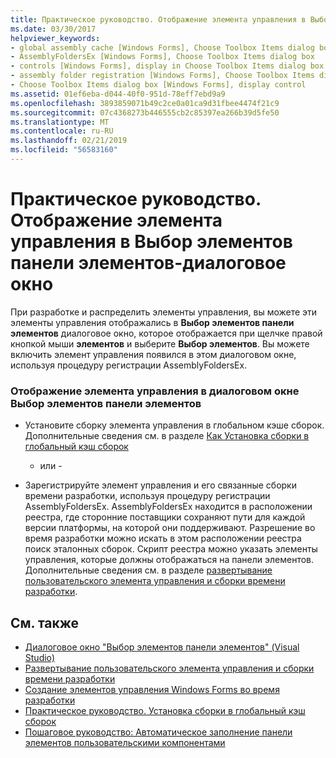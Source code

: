 ```yaml
---
title: Практическое руководство. Отображение элемента управления в Выбор элементов панели элементов-диалоговое окно
ms.date: 03/30/2017
helpviewer_keywords:
- global assembly cache [Windows Forms], Choose Toolbox Items dialog box
- AssemblyFoldersEx [Windows Forms], Choose Toolbox Items dialog box
- controls [Windows Forms], display in Choose Toolbox Items dialog box
- assembly folder registration [Windows Forms], Choose Toolbox Items dialog box
- Choose Toolbox Items dialog box [Windows Forms], display control
ms.assetid: 01ef6eba-d044-40f0-951d-78eff7ebd9a9
ms.openlocfilehash: 3893859071b49c2ce0a01ca9d31fbee4474f21c9
ms.sourcegitcommit: 07c4368273b446555cb2c85397ea266b39d5fe50
ms.translationtype: MT
ms.contentlocale: ru-RU
ms.lasthandoff: 02/21/2019
ms.locfileid: "56583160"
---
```

# <a name="how-to-display-a-control-in-the-choose-toolbox-items-dialog-box"></a>Практическое руководство. Отображение элемента управления в Выбор элементов панели элементов-диалоговое окно
При разработке и распределить элементы управления, вы можете эти элементы управления отображались в **Выбор элементов панели элементов** диалоговое окно, которое отображается при щелчке правой кнопкой мыши **элементов** и выберите  **Выбор элементов**. Вы можете включить элемент управления появился в этом диалоговом окне, используя процедуру регистрации AssemblyFoldersEx.  
  
### <a name="to-display-your-control-in-the-choose-toolbox-items-dialog-box"></a>Отображение элемента управления в диалоговом окне Выбор элементов панели элементов  
  
-   Установите сборку элемента управления в глобальном кэше сборок. Дополнительные сведения см. в разделе [Как Установка сборки в глобальный кэш сборок](../../../../docs/framework/app-domains/how-to-install-an-assembly-into-the-gac.md)  
  
     - или -  
  
-   Зарегистрируйте элемент управления и его связанные сборки времени разработки, используя процедуру регистрации AssemblyFoldersEx. AssemblyFoldersEx находится в расположении реестра, где сторонние поставщики сохраняют пути для каждой версии платформы, на которой они поддерживают. Разрешение во время разработки можно искать в этом расположении реестра поиск эталонных сборок. Скрипт реестра можно указать элементы управления, которые должны отображаться на панели элементов. Дополнительные сведения см. в разделе [развертывание пользовательского элемента управления и сборки времени разработки](https://docs.microsoft.com/previous-versions/visualstudio/visual-studio-2010/ee849818(v=vs.100)).  
  
## <a name="see-also"></a>См. также
- [Диалоговое окно "Выбор элементов панели элементов" (Visual Studio)](https://docs.microsoft.com/previous-versions/visualstudio/visual-studio-2010/dyca0t6t(v=vs.100))
- [Развертывание пользовательского элемента управления и сборки времени разработки](https://docs.microsoft.com/previous-versions/visualstudio/visual-studio-2010/ee849818(v=vs.100))
- [Создание элементов управления Windows Forms во время разработки](../../../../docs/framework/winforms/controls/developing-windows-forms-controls-at-design-time.md)
- [Практическое руководство. Установка сборки в глобальный кэш сборок](../../../../docs/framework/app-domains/how-to-install-an-assembly-into-the-gac.md)
- [Пошаговое руководство: Автоматическое заполнение панели элементов пользовательскими компонентами](../../../../docs/framework/winforms/controls/walkthrough-automatically-populating-the-toolbox-with-custom-components.md)
